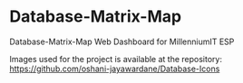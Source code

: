 # Database-Matrix-Map
Database-Matrix-Map Web Dashboard for MillenniumIT ESP

Images used for the project is available at the repository: https://github.com/oshani-jayawardane/Database-Icons
